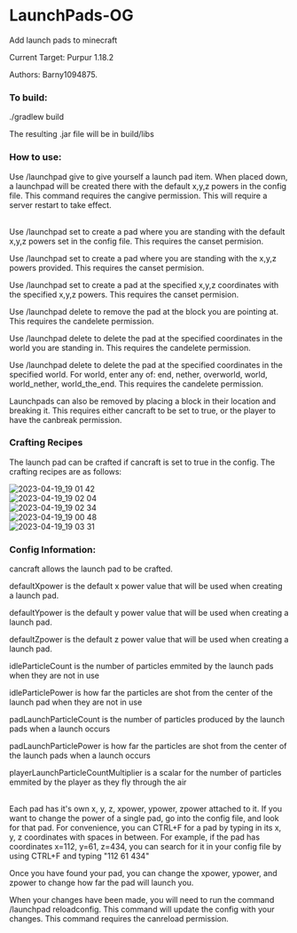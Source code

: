# LaunchPads-OG
Add launch pads to minecraft

Current Target: Purpur 1.18.2

Authors: Barny1094875.

<h3>To build:</h3>

./gradlew build

The resulting .jar file will be in build/libs



<h3>How to use:</h3>
Use /launchpad give to give yourself a launch pad item. When placed down, a launchpad will be created there with the default x,y,z powers in the config file. This command requires the cangive permission. This will require a server restart to take effect.
<br>
<br>

Use /launchpad set to create a pad where you are standing with the default x,y,z powers set in the config file. This requires the canset permision.

Use /launchpad set <xpower> <ypower> <zpower> to create a pad where you are standing with the x,y,z powers provided. This requires the canset permision.

Use /launchpad set <x> <y> <z> <xpower> <ypower> <zpower> to create a pad at the specified x,y,z coordinates with the specified x,y,z powers. This requires the canset permision.

Use /launchpad delete to remove the pad at the block you are pointing at. This requires the candelete permission.

Use /launchpad delete <x> <y> <z> to delete the pad at the specified coordinates in the world you are standing in. This requires the candelete permission.

Use /launchpad delete <world> <x> <y> <z> to delete the pad at the specified coordinates in the specified world. For world, enter any of: end, nether, overworld, world, world_nether, world_the_end. This requires the candelete permission.

Launchpads can also be removed by placing a block in their location and breaking it. This requires either cancraft to be set to true, or the player to have the canbreak permission.

<h3>Crafting Recipes</h3>
The launch pad can be crafted if cancraft is set to true in the config. The crafting recipes are as follows:
<br>

![2023-04-19_19 01 42](https://user-images.githubusercontent.com/128558829/233219063-d7055c71-250b-4f46-99b5-2f62fc51c7e9.png)
<br>
![2023-04-19_19 02 04](https://user-images.githubusercontent.com/128558829/233219065-326bf3df-ade4-473c-8fcd-b3f944744249.png)
<br>
![2023-04-19_19 02 34](https://user-images.githubusercontent.com/128558829/233219069-a4ac5816-16e9-4a96-979f-e0c1e5e79d63.png)
<br>
![2023-04-19_19 00 48](https://user-images.githubusercontent.com/128558829/233219072-eafc4d0d-d13a-4aa7-93dc-2de4e0bbaf1b.png)
<br>
![2023-04-19_19 03 31](https://user-images.githubusercontent.com/128558829/233219070-59513790-5742-4259-947c-9902bba93b08.png)


<h3>Config Information:</h3>

cancraft allows the launch pad to be crafted.

defaultXpower is the default x power value that will be used when creating a launch pad.

defaultYpower is the default y power value that will be used when creating a launch pad.

defaultZpower is the default z power value that will be used when creating a launch pad.

idleParticleCount is the number of particles emmited by the launch pads when they are not in use

idleParticlePower is how far the particles are shot from the center of the launch pad when they are not in use

padLaunchParticleCount is the number of particles produced by the launch pads when a launch occurs

padLaunchParticlePower is how far the particles are shot from the center of the launch pads when a launch occurs

playerLaunchParticleCountMultiplier is a scalar for the number of particles emmited by the player as they fly through the air


<br>
Each pad has it's own x, y, z, xpower, ypower, zpower attached to it. If you want to change the power of a single pad, go into the config file, and look for that pad. For convenience, you can CTRL+F for a pad by typing in its x, y, z coordinates with spaces in between. For example, if the pad has coordinates x=112, y=61, z=434, you can search for it in your config file by using CTRL+F and typing "112 61 434"

Once you have found your pad, you can change the xpower, ypower, and zpower to change how far the pad will launch you.

When your changes have been made, you will need to run the command /launchpad reloadconfig. This command will update the config with your changes. This command requires the canreload permission.
